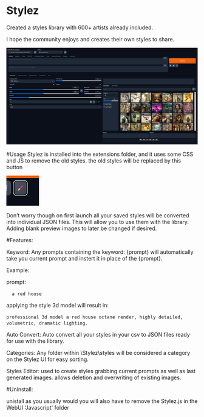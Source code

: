 # Stylez

Created a styles library with 600+ artists already included.

I hope the community enjoys and creates their own styles to share.

<img src="screenshots/Screenshot 2023-10-03 141019.png" alt="Alt text" title="Optional title">


#Usage
Stylez is installed into the extensions folder, and it uses some CSS and JS to remove the old styles.
the old styles will be replaced by this button

<img src="screenshots/Screenshot 2023-10-03 141150.png" alt="Alt text" title="Optional title">


Don’t worry though on first launch all your saved styles will be converted into individual JSON files.
This will allow you to use them with the library. Adding blank preview images to later be changed if desired.

#Features:

Keyword:
Any prompts containing the keyword: {prompt} will automatically take you current prompt and instert it in place of the {prompt}.

  Example:
  
  prompt:
      
      a red house
      
applying the style 3d model will result in: 

    professional 3d model a red house octane render, highly detailed, volumetric, dramatic lighting.

Auto Convert:
Auto convert all your styles in your csv to JSON files ready for use with the library.

Categories:
Any folder within \Stylez\styles will be considered a category on the Stylez UI for easy sorting.

Styles Editor:
used to create styles grabbing current prompts as well as last generated images.
allows deletion and overwriting of existing images.


#Uninstall:

unistall as you usually would you will also have to remove the Stylez.js in the WebUI 'Javascript' folder
